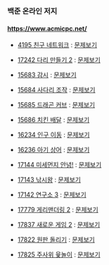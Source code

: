 ### 백준 온라인 저지

#### https://www.acmicpc.net/

- [4195 친구 네트워크](./boj4195.cpp) : [문제보기](https://www.acmicpc.net/problem/4195)

- [17242 다리 만들기 2](./boj17242.cpp) : [문제보기](https://www.acmicpc.net/problem/17472)

- [15683 감시](./boj15683.cpp) : [문제보기](https://www.acmicpc.net/problem/15683)

- [15684 사다리 조작](./boj15684.cpp) : [문제보기](https://www.acmicpc.net/problem/15684)

- [15685 드래곤 커브](./boj15685.cpp) : [문제보기](https://www.acmicpc.net/problem/15685)

- [15686 치킨 배달](./boj15686.cpp) : [문제보기](https://www.acmicpc.net/problem/15686)

- [16234 인구 이동](./boj16234.cpp) : [문제보기](https://www.acmicpc.net/problem/16234)

- [16236 아기 상어](./boj16236.cpp) : [문제보기](https://www.acmicpc.net/problem/16236)

- [17144 미세먼지 안녕!](./boj17144.cpp) : [문제보기](https://www.acmicpc.net/problem/17144)

- [17143 낚시왕](./boj17143.cpp) : [문제보기](https://www.acmicpc.net/problem/17143)

- [17142 연구소 3](./boj17142.cpp) : [문제보기](https://www.acmicpc.net/problem/17142)

- [17779 게리맨더링 2](./boj17779.cpp) : [문제보기](https://www.acmicpc.net/problem/17779)

- [17837 새로운 게임 2](./boj17837.cpp) : [문제보기](https://www.acmicpc.net/problem/17837)

- [17822 원판 돌리기](./boj17822.cpp) : [문제보기](https://www.acmicpc.net/problem/17822)

- [17825 주사위 윷놀이](./boj17825.cpp) : [문제보기](https://www.acmicpc.net/problem/17825)

  
